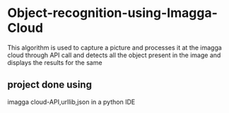 # Object-recognition-using-Imagga-Cloud
This algorithm is used to capture a picture and processes it at the imagga cloud through API call and detects all the object present in the image and displays the results for the same
## project done using
imagga cloud-API,urllib,json in a python IDE
